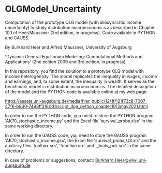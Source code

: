# OLGModel_Uncertainty
Computation of the prototype OLG model (with idiosyncratic income uncertainty) to study distribution macroeconomics as described in Chapter 10.1 of Heer/Maussner (3rd edition, in progress). Code available in PYTHON and GAUSS.

By Burkhard Heer and Alfred Maussner, University of Augsburg

'Dynamic General Equilibrium Modeling: Computational Methods and Applications' (2nd edition 2009 and 3rd edition, in progress)

In this repository, you find the solution to a prototype OLG model with income heterogeneity. The model replicates the inequality in wages, income and earnings, and, to some extent, the inequality in wealth. It serves as the benchmark model in distribution macroeconomics. The detailed description of the model and the PYTHON code is available online at my web page:

https://assets.uni-augsburg.de/media/filer_public/12/1f/121f73c8-7007-47f6-b930-7493ff3180d1/script_dge_python_chapter1013may2021.html

In order to run the PYTHON code, you need to store the PYTHON program 'AK70_stochastic_income.py' and the Excel file 'survival_probs.xlsx' in the same working directory.

In order to run the GAUSS code, you need to store the GAUSS program 'AK70_stochastic_income.gss', the Excel file 'survival_probs_US.xls' and the auxiliary files 'toolbox.src', 'function.src' and '_tools_pck.src' in the same directory.

In case of problems or suggestions, contact: Burkhard.Heer@wiwi.uni-augsburg.de
